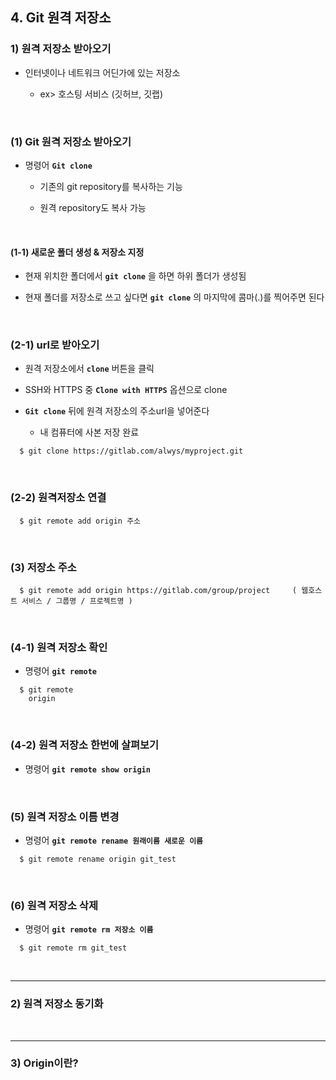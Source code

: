 ## 4. Git 원격 저장소
### 1) 원격 저장소 받아오기
* 인터넷이나 네트워크 어딘가에 있는 저장소   

   * ex> 호스팅 서비스 (깃허브, 깃랩) 
<br>

### (1) Git 원격 저장소 받아오기
* 명령어 __```Git clone```__   

   * 기존의 git repository를 복사하는 기능   

   * 원격 repository도 복사 가능

<br>

#### (1-1) 새로운 폴더 생성 & 저장소 지정
* 현재 위치한 폴더에서 __```git clone```__ 을 하면 하위 폴더가 생성됨

* 현재 폴더를 저장소로 쓰고 싶다면 __```git clone```__ 의 마지막에 콤마(.)를 찍어주면 된다

<br>

### (2-1) url로 받아오기
* 원격 저장소에서 __```clone```__ 버튼을 클릭   

* SSH와 HTTPS 중 __```Clone with HTTPS```__ 옵션으로 clone   

* __```Git clone```__ 뒤에 원격 저장소의 주소url을 넣어준다

   * 내 컴퓨터에 사본 저장 완료

 ```
   $ git clone https://gitlab.com/alwys/myproject.git
 ```

<br>

### (2-2) 원격저장소 연결
```
  $ git remote add origin 주소
```

<br>

### (3) 저장소 주소
```
  $ git remote add origin https://gitlab.com/group/project     ( 웹호스트 서비스 / 그룹명 / 프로젝트명 )
```

<br>

### (4-1) 원격 저장소 확인
* 명령어 __```git remote```__

```
  $ git remote
    origin
```

<br>

### (4-2) 원격 저장소 한번에 살펴보기
* 명령어 __```git remote show origin```__

<br>

### (5) 원격 저장소 이름 변경
* 명령어 __```git remote rename 원래이름 새로운 이름```__

```
  $ git remote rename origin git_test
```

<br>

### (6) 원격 저장소 삭제
* 명령어 __```git remote rm 저장소 이름```__

```
  $ git remote rm git_test
```

<br>
<hr>

### 2) 원격 저장소 동기화

<br>
<hr>

### 3) Origin이란?
